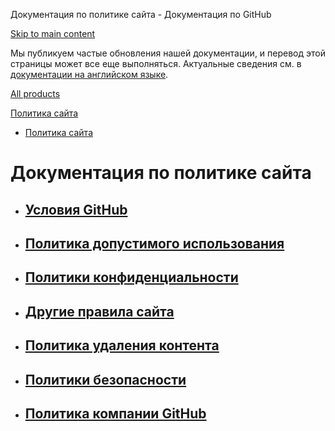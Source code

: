 Документация по политике сайта - Документация по GitHub

[Skip to main content](#main-content)

Мы публикуем частые обновления нашей документации, и перевод этой страницы может все еще выполняться. Актуальные сведения см. в [документации на английском языке](/en).

[All products](/ru)

[Политика сайта](/ru/site-policy)

* [Политика сайта](/ru/site-policy)

Документация по политике сайта
==========

* [Условия GitHub](/ru/site-policy/github-terms)
  ----------

* [Политика допустимого использования](/ru/site-policy/acceptable-use-policies)
  ----------

* [Политики конфиденциальности](/ru/site-policy/privacy-policies)
  ----------

* [Другие правила сайта](/ru/site-policy/other-site-policies)
  ----------

* [Политика удаления контента](/ru/site-policy/content-removal-policies)
  ----------

* [Политики безопасности](/ru/site-policy/security-policies)
  ----------

* [Политика компании GitHub](/ru/site-policy/github-company-policies)
  ----------
